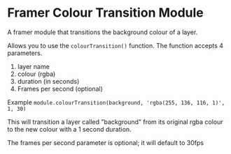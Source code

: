 # Framer Colour Transition Module 
A framer module that transitions the background colour of a layer.

Allows you to use the ```colourTransition()``` function.
The function accepts 4 parameters.

1. layer name
2. colour (rgba)
3. duration (in seconds)
4. Frames per second (optional)

Example 
```module.colourTransition(background, 'rgba(255, 136, 116, 1)', 1, 30)```

This will transition a layer called "background" from its original rgba colour to the new colour with a 1 second duration.

The frames per second parameter is optional; it will default to 30fps 
